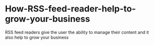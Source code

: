 # How-RSS-feed-reader-help-to-grow-your-business
RSS feed readers give the user the ability to manage their content and it also help to grow your business
